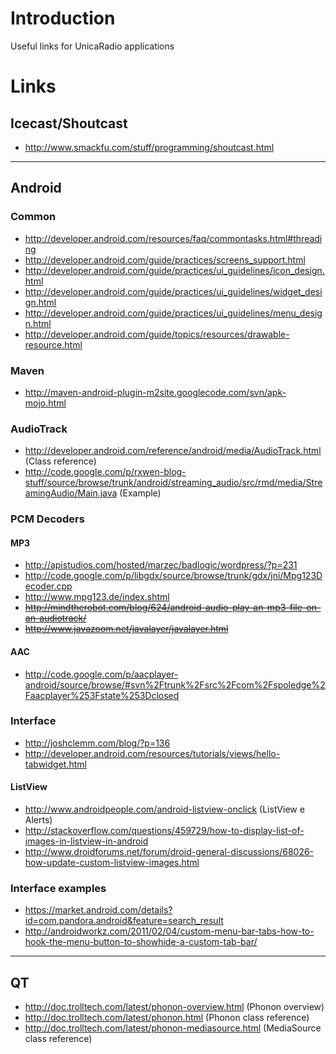 # Introduction #

Useful links for UnicaRadio applications

# Links #
## Icecast/Shoutcast ##
  * http://www.smackfu.com/stuff/programming/shoutcast.html

---


## Android ##
### Common ###
  * http://developer.android.com/resources/faq/commontasks.html#threading
  * http://developer.android.com/guide/practices/screens_support.html
  * http://developer.android.com/guide/practices/ui_guidelines/icon_design.html
  * http://developer.android.com/guide/practices/ui_guidelines/widget_design.html
  * http://developer.android.com/guide/practices/ui_guidelines/menu_design.html
  * http://developer.android.com/guide/topics/resources/drawable-resource.html

### Maven ###
  * http://maven-android-plugin-m2site.googlecode.com/svn/apk-mojo.html

### AudioTrack ###
  * http://developer.android.com/reference/android/media/AudioTrack.html (Class reference)
  * http://code.google.com/p/rxwen-blog-stuff/source/browse/trunk/android/streaming_audio/src/rmd/media/StreamingAudio/Main.java (Example)

### PCM Decoders ###
#### MP3 ####
  * http://apistudios.com/hosted/marzec/badlogic/wordpress/?p=231
  * http://code.google.com/p/libgdx/source/browse/trunk/gdx/jni/Mpg123Decoder.cpp
  * http://www.mpg123.de/index.shtml
  * ~~http://mindtherobot.com/blog/624/android-audio-play-an-mp3-file-on-an-audiotrack/~~
  * ~~http://www.javazoom.net/javalayer/javalayer.html~~
#### AAC ####
  * http://code.google.com/p/aacplayer-android/source/browse/#svn%2Ftrunk%2Fsrc%2Fcom%2Fspoledge%2Faacplayer%253Fstate%253Dclosed

### Interface ###
  * http://joshclemm.com/blog/?p=136
  * http://developer.android.com/resources/tutorials/views/hello-tabwidget.html

#### ListView ####
  * http://www.androidpeople.com/android-listview-onclick (ListView e Alerts)
  * http://stackoverflow.com/questions/459729/how-to-display-list-of-images-in-listview-in-android
  * http://www.droidforums.net/forum/droid-general-discussions/68026-how-update-custom-listview-images.html

### Interface examples ###
  * https://market.android.com/details?id=com.pandora.android&feature=search_result
  * http://androidworkz.com/2011/02/04/custom-menu-bar-tabs-how-to-hook-the-menu-button-to-showhide-a-custom-tab-bar/


---


## QT ##
  * http://doc.trolltech.com/latest/phonon-overview.html (Phonon overview)
  * http://doc.trolltech.com/latest/phonon.html (Phonon class reference)
  * http://doc.trolltech.com/latest/phonon-mediasource.html (MediaSource class reference)